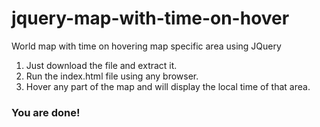 # jquery-map-with-time-on-hover
World map with time on hovering map specific area using JQuery

1. Just download the file and extract it.<br>
2. Run the index.html file using any browser.<br>
3. Hover any part of the map and will display the local time of that area.<br>
  
<h3> You are done!</h3>
